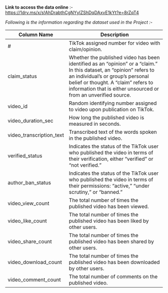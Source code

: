 **Link to access the data online** :- https://1drv.ms/x/s!AhDrabthCgNYylZShDqDAxvE1kYt?e=8rZqT4 <br>

*Following is the information regarding the dataset used in the Project :-*

| Column Name                  | Description                                                                                                                                                                                                                                          |
|------------------------------|------------------------------------------------------------------------------------------------------------------------------------------------------------------------------------------------------------------------------------------------------|
| #                            | TikTok assigned number for video with claim/opinion.                                                                                                                                                                                                 |
| claim_status                 | Whether the published video has been identified as an “opinion” or a “claim.” In this dataset, an “opinion” refers to an individual’s or group’s personal belief or thought. A “claim” refers to information that is either unsourced or from an unverified source. |
| video_id                     | Random identifying number assigned to video upon publication on TikTok.                                                                                                                                                                              |
| video_duration_sec           | How long the published video is measured in seconds.                                                                                                                                                                                                  |
| video_transcription_text     | Transcribed text of the words spoken in the published video.                                                                                                                                                                                          |
| verified_status              | Indicates the status of the TikTok user who published the video in terms of their verification, either “verified” or “not verified.”                                                                                                               |
| author_ban_status            | Indicates the status of the TikTok user who published the video in terms of their permissions: “active,” “under scrutiny,” or “banned.”                                                                                                               |
| video_view_count             | The total number of times the published video has been viewed.                                                                                                                                                                                         |
| video_like_count             | The total number of times the published video has been liked by other users.                                                                                                                                                                           |
| video_share_count            | The total number of times the published video has been shared by other users.                                                                                                                                                                          |
| video_download_count         | The total number of times the published video has been downloaded by other users.                                                                                                                                                                      |
| video_comment_count          | The total number of comments on the published video.                                                                                                                                                                                                  |
